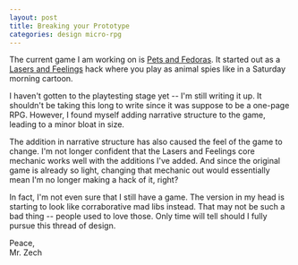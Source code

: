 ```yaml
---
layout: post
title: Breaking your Prototype
categories: design micro-rpg
---
```


The current game I am working on is [Pets and Fedoras](projects/pets-and-fedoras). It started out as a [Lasers and Feelings](https://johnharper.itch.io/lasers-feelings) hack where you play as animal spies like in a Saturday morning cartoon.

I haven't gotten to the playtesting stage yet -- I'm still writing it up. It shouldn't be taking this long to write  since it was suppose to be a one-page RPG. However, I found myself adding narrative structure to the game, leading to a minor bloat in size.

The addition in narrative structure has also caused the feel of the game to change. I'm not longer confident that the Lasers and Feelings core mechanic works well with the additions I've added. And since the original game is already so light, changing that mechanic out would essentially mean I'm no longer making a hack of it, right?

In fact, I'm not even sure that I still have a game. The version in my head is starting to look like corraborative mad libs instead. That may not be such a bad thing -- people used to love those. Only time will tell should I fully pursue this thread of design.

Peace,  
Mr. Zech
